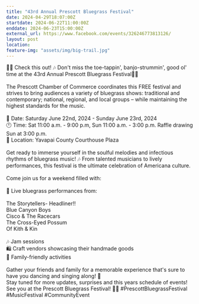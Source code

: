 ```yaml
---
title: "43rd Annual Prescott Bluegrass Festival"
date: 2024-04-29T18:07:00Z
startdate: 2024-06-22T11:00:00Z
enddate: 2024-06-23T15:00:00Z
external_url: https://www.facebook.com/events/326246773813126/
layout: post
location: 
feature-img: "assets/img/big-trail.jpg"
---
```


🎻🌟 Check this out! 🎶 Don't miss the toe-tappin', banjo-strummin', good ol' time at the 43rd Annual Prescott Bluegrass Festival🎸🎵<br>
  <br>
  The Prescott Chamber of Commerce coordinates this FREE festival and strives to bring audiences a variety of bluegrass shows&#58; traditional and contemporary; national, regional, and local groups – while maintaining the highest standards for the music.<br>
  <br>
  📅 Date&#58; Saturday June 22nd, 2024 - Sunday June 23rd, 2024<br>
  🕛 Time&#58; Sat 11&#58;00 a.m. - 9&#58;00 p.m, Sun 11&#58;00 a.m. - 3&#58;00 p.m. Raffle drawing Sun at 3&#58;00 p.m. <br>
  📍 Location&#58; Yavapai County Courthouse Plaza<br>
  <br>
  Get ready to immerse yourself in the soulful melodies and infectious rhythms of bluegrass music! 🎶 From talented musicians to lively performances, this festival is the ultimate celebration of Americana culture.<br>
  <br>
  Come join us for a weekend filled with&#58;<br>
  <br>
  🎻 Live bluegrass performances from&#58;<br>
  <br>
  The Storytellers- Headliner!!<br>
  Blue Canyon Boys<br>
  Cisco & The Racecars<br>
  The Cross-Eyed Possum<br>
  Of Kith & Kin<br>
  <br>
  🎶 Jam sessions<br>
  🛍️ Craft vendors showcasing their handmade goods<br>
  🤠 Family-friendly activities<br>
  <br>
  Gather your friends and family for a memorable experience that's sure to have you dancing and singing along! 🎉<br>
  Stay tuned for more updates, surprises and this years schedule of events! See you at the Prescott Bluegrass Festival! 🌟🎻 #PrescottBluegrassFestival #MusicFestival #CommunityEvent<br>
  <br>
  
